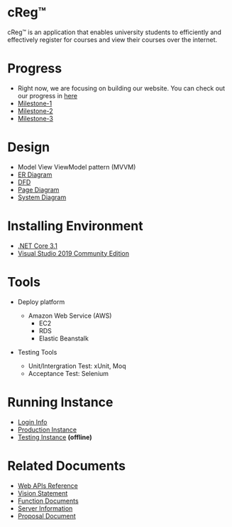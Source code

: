 # cReg™
cReg™ is an application that enables university students to efficiently and effectively register for courses and view their courses over the internet. 


# Progress
- Right now, we are focusing on building our website. You can check out our progress in [here](https://github.com/MQuizzle/Gr8Group/projects/1)
- [Milestone-1](https://github.com/MQuizzle/Gr8Group/milestone/1)
- [Milestone-2](https://github.com/MQuizzle/Gr8Group/milestone/2)
- [Milestone-3](https://github.com/MQuizzle/Gr8Group/milestone/3)

# Design
- Model View ViewModel pattern (MVVM)
- [ER Diagram](docs/entity%20diagram.PNG)
- [DFD](docs/DFD.png)
- [Page Diagram](docs/page_diagram.png)
- [System Diagram](docs/system_diagram.png)


# Installing Environment
- [.NET Core 3.1](https://dotnet.microsoft.com/download)
- [Visual Studio 2019 Community Edition](https://visualstudio.microsoft.com/vs/)

# Tools
- Deploy platform
  - Amazon Web Service (AWS)
    - EC2
    - RDS
    - Elastic Beanstalk
  
- Testing Tools
  - Unit/Intergration Test: xUnit, Moq
  - Acceptance Test: Selenium

# Running Instance
- [Login Info](docs/loginInfo.md)
- [Production Instance](http://creg.ca-central-1.elasticbeanstalk.com/)
- [Testing Instance](http://ec2-15-222-137-75.ca-central-1.compute.amazonaws.com/) **(offline)**

  
# Related Documents
- [Web APIs Reference](docs/webApiRef.md)
- [Vision Statement](docs/Vision-Statement.md)
- [Function Documents](docs/FunctionDoc.md)
- [Server Information](docs/Server-README.md)
- [Proposal Document](docs/Proposal%20Document.pdf)
